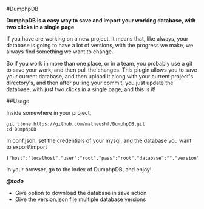 #DumphpDB

**DumphpDB is a easy way to save and import your working database, with two clicks in a single page**

If you have are working on a new project, it means that, like always, your database is going to have a lot of versions, with the progress we make, we always find something we want to change. 

So if you work in more than one place, or in a team, you probably use a git to save your work, and then pull the changes. 
This plugin allows you to save your current database, and then upload it along with your current project's directory's, and then after pulling your commit, you just update the database, with just two clicks in a single page, and this is it!

##Usage

Inside somewhere in your project,
```
git clone https://github.com/matheushf/DumphpDB.git
cd DumphpDB
```

In conf.json, set the credentials of your mysql, and the database you want to export\import
```
{"host":"localhost","user":"root","pass":"root","database":"","version":1}
```

In your browser, go to the index of DumphpDB, and enjoy!

***@todo***
- Give option to download the database in save action
- Give the version.json file multiple database versions
